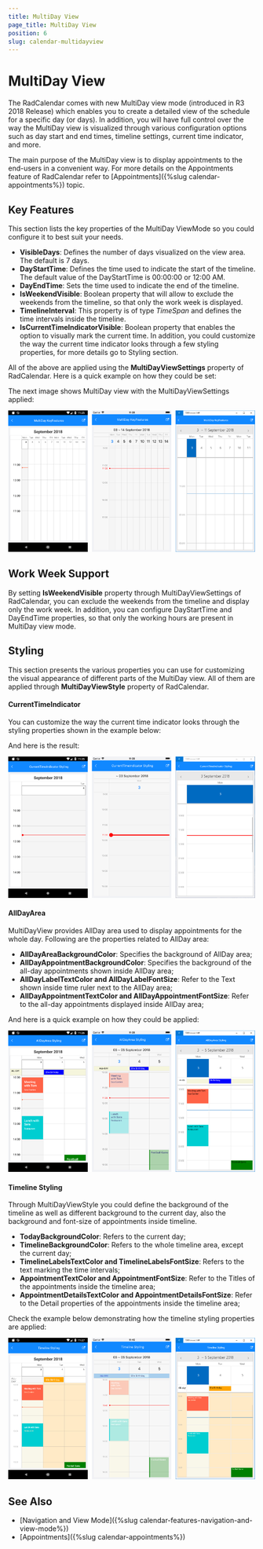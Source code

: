```yaml
---
title: MultiDay View
page_title: MultiDay View
position: 6
slug: calendar-multidayview
---
```


# MultiDay View #

The RadCalendar comes with new MultiDay view mode (introduced in R3 2018 Release) which enables you to create a detailed view of the schedule for a specific day (or days). In addition, you will have full control over the way the MultiDay view is visualized through various configuration options such as day start and end times, timeline settings, current time indicator, and more.

The main purpose of the MultiDay view is to display appointments to the end-users in a convenient way. For more details on the Appointments feature of RadCalendar refer to [Appointments]({%slug calendar-appointments%}) topic.

## Key Features

This section lists the key properties of the MultiDay ViewMode so you could configure it to best suit your needs.

* **VisibleDays**: Defines the number of days visualized on the view area. The default is 7 days. 
* **DayStartTime**: Defines the time used to indicate the start of the timeline. The default value of the DayStartTime is 00:00:00 or 12:00 AM. 
* **DayEndTime**: Sets the time used to indicate the end of the timeline.
* **IsWeekendVisible**: Boolean property that will allow to exclude the weekends from the timeline, so that only the work week is displayed.
* **TimelineInterval**: This property is of type *TimeSpan* and defines the time intervals inside the timeline.
* **IsCurrentTimeIndicatorVisible**: Boolean property that enables the option to visually mark the current time. In addition, you could customize the way the current time indicator looks through a few styling properties, for more details go to Styling section.

All of the above are applied using the **MultiDayViewSettings** property of RadCalendar. Here is a quick example on how they could be set:

<snippet id='calendar-scheduling-keyfeatures'/>

The next image shows MultiDay view with the MultiDayViewSettings applied:

![Calendar Scheduling Key Features](images/calendar_scheduling_keysettings.png)

## Work Week Support

By setting **IsWeekendVisible** property through MultiDayViewSettings of RadCalendar, you can exclude the weekends from the timeline and display only the work week. In addition, you can configure DayStartTime and DayEndTime properties, so that only the working hours are present in MultiDay view mode.

## Styling

This section presents the various properties you can use for customizing the visual appearance of different parts of the MultiDay view. All of them are applied through **MultiDayViewStyle** property of RadCalendar. 
 
#### CurrentTimeIndicator

You can customize the way the current time indicator looks through the styling properties shown in the example below:

<snippet id='calendar-scheduling-currenttimeindicator' />

And here is the result:

![Calendar CurrentTimeIndicator](images/calendar_scheduling_timeindicator.png)

#### AllDayArea

MultiDayView provides AllDay area used to display appointments for the whole day. Following are the properties related to AllDay area:

* **AllDayAreaBackgroundColor**: Specifies the background of AllDay area;
* **AllDayAppointmentBackgroundColor**: Specifies the background of the all-day appointments shown inside AllDay area;
* **AllDayLabelTextColor and AllDayLabelFontSize**: Refer to the Text shown inside time ruler next to the AllDay area;
* **AllDayAppointmentTextColor and AllDayAppointmentFontSize**: Refer to the all-day appointments displayed inside AllDay area;

And here is a quick example on how they could be applied:

<snippet id='calendar-scheduling-alldaystyling' />

![Calendar AllDay Area](images/calendar_scheduling_alldayarea.png)

#### Timeline Styling 

Through MultiDayViewStyle you could define the background of the timeline as well as different background to the current day, also the background and font-size of appointments inside timeline.  

* **TodayBackgroundColor**: Refers to the current day;
* **TimelineBackgroundColor**: Refers to the whole timeline area, except the current day;
* **TimelineLabelsTextColor and TimelineLabelsFontSize**: Refers to the text marking the time intervals;
* **AppointmentTextColor and AppointmentFontSize**: Refer to the Titles of the appointments inside the timeline area;
* **AppointmentDetailsTextColor and AppointmentDetailsFontSize**: Refer to the Detail properties of the appointments inside the timeline area;

Check the example below demonstrating how the timeline styling properties are applied:

<snippet id='calendar-scheduling-timeline' />

![Calendar Timeline](images/calendar_scheduling_timeline.png)

## See Also

* [Navigation and View Mode]({%slug calendar-features-navigation-and-view-mode%})
* [Appointments]({%slug calendar-appointments%})
